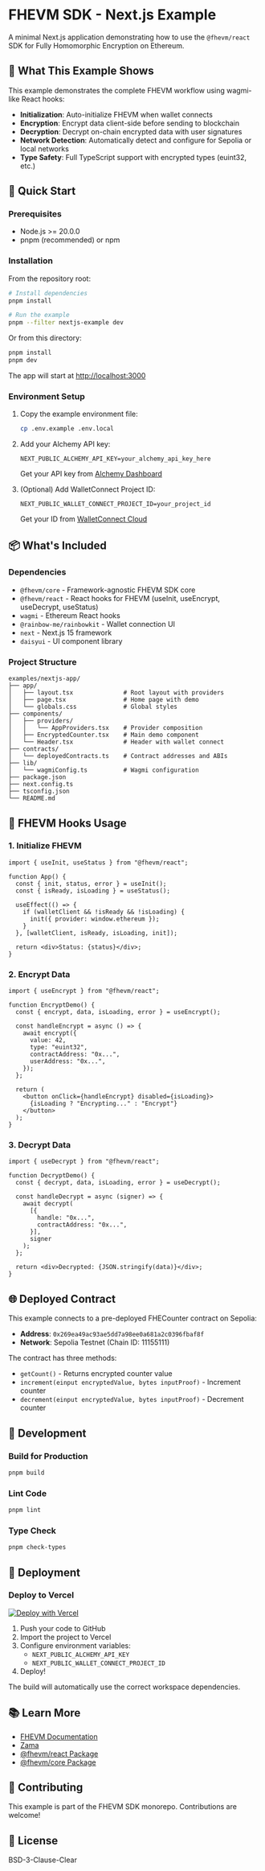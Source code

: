# FHEVM SDK - Next.js Example

A minimal Next.js application demonstrating how to use the `@fhevm/react` SDK for Fully Homomorphic Encryption on Ethereum.

## 🎯 What This Example Shows

This example demonstrates the complete FHEVM workflow using wagmi-like React hooks:

- **Initialization**: Auto-initialize FHEVM when wallet connects
- **Encryption**: Encrypt data client-side before sending to blockchain
- **Decryption**: Decrypt on-chain encrypted data with user signatures
- **Network Detection**: Automatically detect and configure for Sepolia or local networks
- **Type Safety**: Full TypeScript support with encrypted types (euint32, etc.)

## 🚀 Quick Start

### Prerequisites

- Node.js >= 20.0.0
- pnpm (recommended) or npm

### Installation

From the repository root:

```bash
# Install dependencies
pnpm install

# Run the example
pnpm --filter nextjs-example dev
```

Or from this directory:

```bash
pnpm install
pnpm dev
```

The app will start at [http://localhost:3000](http://localhost:3000)

### Environment Setup

1. Copy the example environment file:
   ```bash
   cp .env.example .env.local
   ```

2. Add your Alchemy API key:
   ```env
   NEXT_PUBLIC_ALCHEMY_API_KEY=your_alchemy_api_key_here
   ```

   Get your API key from [Alchemy Dashboard](https://dashboard.alchemy.com/)

3. (Optional) Add WalletConnect Project ID:
   ```env
   NEXT_PUBLIC_WALLET_CONNECT_PROJECT_ID=your_project_id
   ```

   Get your ID from [WalletConnect Cloud](https://cloud.walletconnect.com/)

## 📦 What's Included

### Dependencies

- `@fhevm/core` - Framework-agnostic FHEVM SDK core
- `@fhevm/react` - React hooks for FHEVM (useInit, useEncrypt, useDecrypt, useStatus)
- `wagmi` - Ethereum React hooks
- `@rainbow-me/rainbowkit` - Wallet connection UI
- `next` - Next.js 15 framework
- `daisyui` - UI component library

### Project Structure

```
examples/nextjs-app/
├── app/
│   ├── layout.tsx              # Root layout with providers
│   ├── page.tsx                # Home page with demo
│   └── globals.css             # Global styles
├── components/
│   ├── providers/
│   │   └── AppProviders.tsx    # Provider composition
│   ├── EncryptedCounter.tsx    # Main demo component
│   └── Header.tsx              # Header with wallet connect
├── contracts/
│   └── deployedContracts.ts    # Contract addresses and ABIs
├── lib/
│   └── wagmiConfig.ts          # Wagmi configuration
├── package.json
├── next.config.ts
├── tsconfig.json
└── README.md
```

## 🔐 FHEVM Hooks Usage

### 1. Initialize FHEVM

```tsx
import { useInit, useStatus } from "@fhevm/react";

function App() {
  const { init, status, error } = useInit();
  const { isReady, isLoading } = useStatus();

  useEffect(() => {
    if (walletClient && !isReady && !isLoading) {
      init({ provider: window.ethereum });
    }
  }, [walletClient, isReady, isLoading, init]);

  return <div>Status: {status}</div>;
}
```

### 2. Encrypt Data

```tsx
import { useEncrypt } from "@fhevm/react";

function EncryptDemo() {
  const { encrypt, data, isLoading, error } = useEncrypt();

  const handleEncrypt = async () => {
    await encrypt({
      value: 42,
      type: "euint32",
      contractAddress: "0x...",
      userAddress: "0x...",
    });
  };

  return (
    <button onClick={handleEncrypt} disabled={isLoading}>
      {isLoading ? "Encrypting..." : "Encrypt"}
    </button>
  );
}
```

### 3. Decrypt Data

```tsx
import { useDecrypt } from "@fhevm/react";

function DecryptDemo() {
  const { decrypt, data, isLoading, error } = useDecrypt();

  const handleDecrypt = async (signer) => {
    await decrypt(
      [{
        handle: "0x...",
        contractAddress: "0x...",
      }],
      signer
    );
  };

  return <div>Decrypted: {JSON.stringify(data)}</div>;
}
```

## 🌐 Deployed Contract

This example connects to a pre-deployed FHECounter contract on Sepolia:

- **Address**: `0x269ea49ac93ae5dd7a98ee0a681a2c0396fbaf8f`
- **Network**: Sepolia Testnet (Chain ID: 11155111)

The contract has three methods:
- `getCount()` - Returns encrypted counter value
- `increment(einput encryptedValue, bytes inputProof)` - Increment counter
- `decrement(einput encryptedValue, bytes inputProof)` - Decrement counter

## 🔧 Development

### Build for Production

```bash
pnpm build
```

### Lint Code

```bash
pnpm lint
```

### Type Check

```bash
pnpm check-types
```

## 🚀 Deployment

### Deploy to Vercel

[![Deploy with Vercel](https://vercel.com/button)](https://vercel.com/new/clone?repository-url=https://github.com/yourusername/fhevm-sdk)

1. Push your code to GitHub
2. Import the project to Vercel
3. Configure environment variables:
   - `NEXT_PUBLIC_ALCHEMY_API_KEY`
   - `NEXT_PUBLIC_WALLET_CONNECT_PROJECT_ID`
4. Deploy!

The build will automatically use the correct workspace dependencies.

## 📚 Learn More

- [FHEVM Documentation](https://docs.zama.ai/fhevm)
- [Zama](https://www.zama.ai/)
- [@fhevm/react Package](../../packages/react/README.md)
- [@fhevm/core Package](../../packages/core/README.md)

## 🤝 Contributing

This example is part of the FHEVM SDK monorepo. Contributions are welcome!

## 📄 License

BSD-3-Clause-Clear
